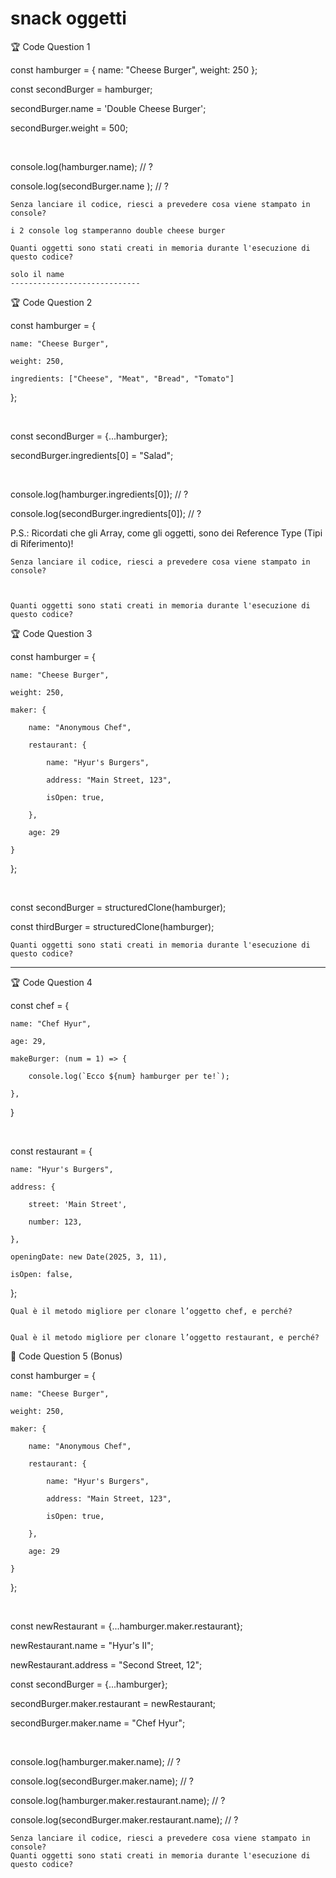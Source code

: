 # snack oggetti

🏆 Code Question 1

const hamburger = { name: "Cheese Burger", weight: 250 };

const secondBurger = hamburger;

secondBurger.name = 'Double Cheese Burger';

secondBurger.weight = 500;

​

console.log(hamburger.name); // ?

console.log(secondBurger.name ); // ?

    Senza lanciare il codice, riesci a prevedere cosa viene stampato in console?

    i 2 console log stamperanno double cheese burger

    Quanti oggetti sono stati creati in memoria durante l'esecuzione di questo codice?

    solo il name
    -----------------------------

🏆 Code Question 2

const hamburger = {

    name: "Cheese Burger",

    weight: 250,

    ingredients: ["Cheese", "Meat", "Bread", "Tomato"]

};

​

const secondBurger = {...hamburger};

secondBurger.ingredients[0] = "Salad";

​

console.log(hamburger.ingredients[0]); // ?

console.log(secondBurger.ingredients[0]); // ?

P.S.: Ricordati che gli Array, come gli oggetti, sono dei Reference Type (Tipi di Riferimento)!

    Senza lanciare il codice, riesci a prevedere cosa viene stampato in console?



    Quanti oggetti sono stati creati in memoria durante l'esecuzione di questo codice?

🏆 Code Question 3

const hamburger = {

    name: "Cheese Burger",

    weight: 250,

    maker: {

        name: "Anonymous Chef",

        restaurant: {

            name: "Hyur's Burgers",

            address: "Main Street, 123",

            isOpen: true,

        },

        age: 29

    }

};

​

const secondBurger = structuredClone(hamburger);

const thirdBurger = structuredClone(hamburger);

    Quanti oggetti sono stati creati in memoria durante l'esecuzione di questo codice?

---

🏆 Code Question 4

const chef = {

    name: "Chef Hyur",

    age: 29,

    makeBurger: (num = 1) => {

        console.log(`Ecco ${num} hamburger per te!`);

    },

}

​

const restaurant = {

    name: "Hyur's Burgers",

    address: {

        street: 'Main Street',

        number: 123,

    },

    openingDate: new Date(2025, 3, 11),

    isOpen: false,

};

    Qual è il metodo migliore per clonare l’oggetto chef, e perché?


    Qual è il metodo migliore per clonare l’oggetto restaurant, e perché?

🎯 Code Question 5 (Bonus)

const hamburger = {

    name: "Cheese Burger",

    weight: 250,

    maker: {

        name: "Anonymous Chef",

        restaurant: {

            name: "Hyur's Burgers",

            address: "Main Street, 123",

            isOpen: true,

        },

        age: 29

    }

};

​

const newRestaurant = {...hamburger.maker.restaurant};

newRestaurant.name = "Hyur's II";

newRestaurant.address = "Second Street, 12";

const secondBurger = {...hamburger};

secondBurger.maker.restaurant = newRestaurant;

secondBurger.maker.name = "Chef Hyur";

​

console.log(hamburger.maker.name); // ?

console.log(secondBurger.maker.name); // ?

console.log(hamburger.maker.restaurant.name); // ?

console.log(secondBurger.maker.restaurant.name); // ?

    Senza lanciare il codice, riesci a prevedere cosa viene stampato in console?
    Quanti oggetti sono stati creati in memoria durante l'esecuzione di questo codice?
